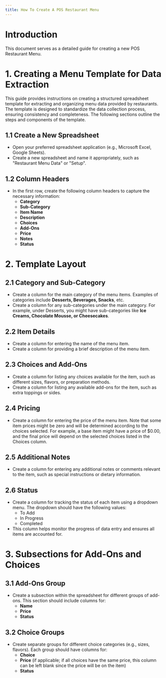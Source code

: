 ```yaml
---
title: How To Create A POS Restaurant Menu
---
```

# Introduction
This document serves as a detailed guide for creating a new POS Restaurant Menu.

# 1. Creating a Menu Template for Data Extraction
This guide provides instructions on creating a structured spreadsheet template for extracting and organizing menu data provided by restaurants. The template is designed to standardize the data collection process, ensuring consistency and completeness. The following sections outline the steps and components of the template.

## 1.1 Create a New Spreadsheet
- Open your preferred spreadsheet application (e.g., Microsoft Excel, Google Sheets).
- Create a new spreadsheet and name it appropriately, such as "Restaurant Menu Data" or "Setup".

## 1.2 Column Headers
- In the first row, create the following column headers to capture the necessary information:
  - **Category**
  - **Sub-Category**
  - **Item Name**
  - **Description**
  - **Choices**
  - **Add-Ons**
  - **Price**
  - **Notes**
  - **Status**

# 2. Template Layout
## 2.1 Category and Sub-Category
- Create a column for the main category of the menu items. Examples of categories include **Desserts, Beverages, Snacks**, etc.
- Create a column for any sub-categories under the main category. For example, under Desserts, you might have sub-categories like **Ice Creams, Chocolate Mousse, or Cheesecakes**.

## 2.2 Item Details
- Create a column for entering the name of the menu item.
- Create a column for providing a brief description of the menu item.

## 2.3 Choices and Add-Ons
- Create a column for listing any choices available for the item, such as different sizes, flavors, or preparation methods.
- Create a column for listing any available add-ons for the item, such as extra toppings or sides.

## 2.4 Pricing
- Create a column for entering the price of the menu item. Note that some item prices might be zero and will be determined according to the choices selected. For example, a base item might have a price of $0.00, and the final price will depend on the selected choices listed in the Choices column.

## 2.5 Additional Notes
- Create a column for entering any additional notes or comments relevant to the item, such as special instructions or dietary information.

## 2.6 Status
- Create a column for tracking the status of each item using a dropdown menu. The dropdown should have the following values:
  - To Add
  - In Progress
  - Completed
- This column helps monitor the progress of data entry and ensures all items are accounted for.

# 3. Subsections for Add-Ons and Choices
## 3.1 Add-Ons Group
- Create a subsection within the spreadsheet for different groups of add-ons. This section should include columns for:
  - **Name**
  - **Price**
  - **Status**

## 3.2 Choice Groups
- Create separate groups for different choice categories (e.g., sizes, flavors). Each group should have columns for:
  - **Choice**
  - **Price** (if applicable; if all choices have the same price, this column can be left blank since the price will be on the item)
  - **Status**
